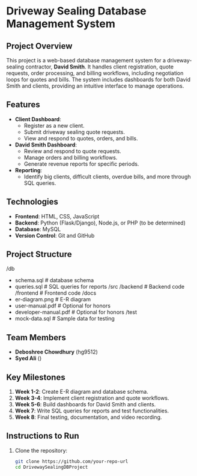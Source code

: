 # Driveway Sealing Database Management System

## Project Overview
This project is a web-based database management system for a driveway-sealing contractor, **David Smith**. It handles client registration, quote requests, order processing, and billing workflows, including negotiation loops for quotes and bills. The system includes dashboards for both David Smith and clients, providing an intuitive interface to manage operations.

## Features
- **Client Dashboard**:
  - Register as a new client.
  - Submit driveway sealing quote requests.
  - View and respond to quotes, orders, and bills.
- **David Smith Dashboard**:
  - Review and respond to quote requests.
  - Manage orders and billing workflows.
  - Generate revenue reports for specific periods.
- **Reporting**:
  - Identify big clients, difficult clients, overdue bills, and more through SQL queries.

## Technologies
- **Frontend**: HTML, CSS, JavaScript
- **Backend**: Python (Flask/Django), Node.js, or PHP (to be determined)
- **Database**: MySQL
- **Version Control**: Git and GitHub

## Project Structure
/db
   - schema.sql        #  database schema
   - queries.sql       # SQL queries for reports
/src
   /backend            # Backend code
   /frontend           # Frontend code
/docs
   - er-diagram.png    # E-R diagram
   - user-manual.pdf   # Optional for honors
   - developer-manual.pdf # Optional for honors
/test
   - mock-data.sql     # Sample data for testing

## Team Members
- **Deboshree Chowdhury** (hg9512)
- **Syed Ali** ()

## Key Milestones
1. **Week 1-2**: Create E-R diagram and database schema.
2. **Week 3-4**: Implement client registration and quote workflows.
3. **Week 5-6**: Build dashboards for David Smith and clients.
4. **Week 7**: Write SQL queries for reports and test functionalities.
5. **Week 8**: Final testing, documentation, and video recording.

## Instructions to Run
1. Clone the repository:
   ```bash
   git clone https://github.com/your-repo-url
   cd DrivewaySealingDBProject


